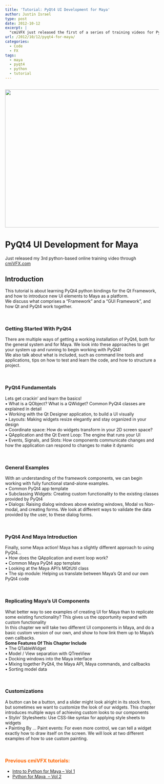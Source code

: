 ```yaml
---
title: 'Tutorial: PyQt4 UI Development for Maya'
author: Justin Israel
type: post
date: 2012-10-12
excerpt: |
  "cmiVFX just released the first of a series of training videos for PyQt4 UI Development for Maya, featuring Justin Israel. The base of this video is not just for Maya, but for ANY app structure that exists today. Maya is covered in the second half of the video to help people associate a stronger principal interfacing structure with one of today's most popular graphics packages. We would like to explicitly state that this video would be extremely helpful to a large range of VFX producers using different software pipelines. The goal of this video is to let the user interface their tools using PyQT4."
url: /2012/10/12/pyqt4-for-maya/
categories:
  - Code
  - FX
tags:
  - maya
  - pyqt4
  - python
  - tutorial
---
```

## [<img class="alignnone size-full wp-image-525" title="PyQt4 for Maya" src="/wp-content/uploads/2012/10/1350054625_Master.jpeg" alt="" width="800" height="450" />](http://www.cmivfx.com/tutorials/view/498/PyQt4+UI+Development+for+Maya)

# PyQt4 UI Development for Maya

Just released my 3rd python-based online training video through [cmiVFX.com](https://cmivfx.com/store/498-pyqt4+ui+development+for+maya)

## **Introduction**

<div>
  This tutorial is about learning PyQt4 python bindings for the Qt Framework, and how to introduce new UI elements to Maya as a platform.
</div>

<div>
  We discuss what comprises a &#8220;Framework&#8221; and a &#8220;GUI Framework&#8221;, and how Qt and PyQt4 work together.
</div>

<div>
</div>

&nbsp;

### **Getting Started With PyQt4**

<div>
  There are multiple ways of getting a working installation of PyQt4, both for the general system and for Maya. We look into these approaches to get your system up and running to begin working with PyQt4!
</div>

<div>
  We also talk about what is included, such as command line tools and applications, tips on how to test and learn the code, and how to structure a project.
</div>

<div>
</div>

&nbsp;

### **PyQt4 Fundamentals**

<div>
  Lets get crackin&#8217; and learn the basics!
</div>

<div>
  • What is a QObject? What is a QWidget? Common PyQt4 classes are explained in detail
</div>

<div>
  • Working with the Qt Designer application, to build a UI visually
</div>

<div>
  • Layouts: Making widgets resize elegantly and stay organized in your design
</div>

<div>
  • Coordinate space: How do widgets transform in your 2D screen space?
</div>

<div>
  • QApplication and the Qt Event Loop: The engine that runs your UI
</div>

<div>
  • Events, Signals, and Slots: How components communicate changes and how the application can respond to changes to make it dynamic
</div>

<div>
</div>

&nbsp;

### **General Examples**

<div>
  With an understanding of the framework components, we can begin working with fully functional stand-alone examples.
</div>

<div>
  • Common PyQt4 app template
</div>

<div>
  • Subclassing Widgets: Creating custom functionality to the existing classes provided by PyQt4
</div>

<div>
  • Dialogs: Raising dialog windows above existing windows, Modal vs Non-modal, and creating forms. We look at different ways to validate the data provided by the user, to these dialog forms.
</div>

<div>
</div>

&nbsp;

### **PyQt4 And Maya Introduction**

<div>
  Finally, some Maya action! Maya has a slightly different approach to using PyQt4…
</div>

<div>
  • How does the QApplication and event loop work?
</div>

<div>
  • Common Maya PyQt4 app template
</div>

<div>
  • Looking at the Maya API&#8217;s MQtUtil class
</div>

<div>
  • The sip module: Helping us translate between Maya&#8217;s Qt and our own PyQt4 code
</div>

<div>
</div>

&nbsp;

### **Replicating Maya&#8217;s UI Components**

<div>
  What better way to see examples of creating UI for Maya than to replicate some existing functionality? This gives us the opportunity expand with custom functionality
</div>

<div>
  In this chapter we will take two different UI components in Maya, and do a basic custom version of our own, and show to how link them up to Maya&#8217;s own callbacks.
</div>

<div>
</div>

<div>
  <strong>Some Features Of This Chapter Include</strong>
</div>

<div>
  • The QTableWidget
</div>

<div>
  • Model / View separation with QTreeView
</div>

<div>
  • Docking windows into the Maya interface
</div>

<div>
  • Mixing together PyQt4, the Maya API, Maya commands, and callbacks
</div>

<div>
  • Sorting model data
</div>

<div>
</div>

&nbsp;

### **Customizations**

<div>
  A button can be a button, and a slider might look alright in its stock form, but sometimes we want to customize the look of our widgets. This chapter introduces multiple ways of achieving custom looks to our components
</div>

<div>
  • Stylin&#8217; Stylesheets: Use CSS-like syntax for applying style sheets to widgets
</div>

<div>
  • Painting By … Paint events: For even more control, we can tell a widget exactly how to draw itself on the screen. We will look at two different examples of how to use custom painting.
</div>

&nbsp;

### <span style="color: #ff6600;">Previous cmiVFX tutorials:</span>

  * [Intro to Python for Maya &#8211; Vol 1](https://cmivfx.com/store/320-python+introduction+vol+01+-+maya)
  * [Python for Maya  &#8211; Vol 2](https://cmivfx.com/store/328-python-for-maya-vol-02)

